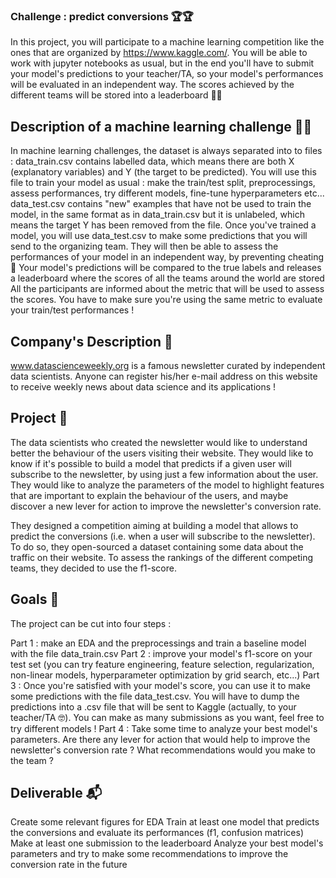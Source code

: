 ### Challenge : predict conversions 🏆🏆

In this project, you will participate to a machine learning competition like the ones that are organized by https://www.kaggle.com/. You will be able to work with jupyter notebooks as usual, but in the end you'll have to submit your model's predictions to your teacher/TA, so your model's performances will be evaluated in an independent way. The scores achieved by the different teams will be stored into a leaderboard 🏅🏅

## Description of a machine learning challenge 🚴🚴
In machine learning challenges, the dataset is always separated into to files :
data_train.csv contains labelled data, which means there are both X (explanatory variables) and Y (the target to be predicted). You will use this file to train your model as usual : make the train/test split, preprocessings, assess performances, try different models, fine-tune hyperparameters etc...
data_test.csv contains "new" examples that have not be used to train the model, in the same format as in data_train.csv but it is unlabeled, which means the target Y has been removed from the file. Once you've trained a model, you will use data_test.csv to make some predictions that you will send to the organizing team. They will then be able to assess the performances of your model in an independent way, by preventing cheating 🤸
Your model's predictions will be compared to the true labels and releases a leaderboard where the scores of all the teams around the world are stored
All the participants are informed about the metric that will be used to assess the scores. You have to make sure you're using the same metric to evaluate your train/test performances !

## Company's Description 📇
www.datascienceweekly.org is a famous newsletter curated by independent data scientists. Anyone can register his/her e-mail address on this website to receive weekly news about data science and its applications !

## Project 🚧
The data scientists who created the newsletter would like to understand better the behaviour of the users visiting their website. They would like to know if it's possible to build a model that predicts if a given user will subscribe to the newsletter, by using just a few information about the user. They would like to analyze the parameters of the model to highlight features that are important to explain the behaviour of the users, and maybe discover a new lever for action to improve the newsletter's conversion rate.

They designed a competition aiming at building a model that allows to predict the conversions (i.e. when a user will subscribe to the newsletter). To do so, they open-sourced a dataset containing some data about the traffic on their website. To assess the rankings of the different competing teams, they decided to use the f1-score.

## Goals 🎯
The project can be cut into four steps :

Part 1 : make an EDA and the preprocessings and train a baseline model with the file data_train.csv
Part 2 : improve your model's f1-score on your test set (you can try feature engineering, feature selection, regularization, non-linear models, hyperparameter optimization by grid search, etc...)
Part 3 : Once you're satisfied with your model's score, you can use it to make some predictions with the file data_test.csv. You will have to dump the predictions into a .csv file that will be sent to Kaggle (actually, to your teacher/TA 🤓). You can make as many submissions as you want, feel free to try different models !
Part 4 : Take some time to analyze your best model's parameters. Are there any lever for action that would help to improve the newsletter's conversion rate ? What recommendations would you make to the team ?

## Deliverable 📬

Create some relevant figures for EDA
Train at least one model that predicts the conversions and evaluate its performances (f1, confusion matrices)
Make at least one submission to the leaderboard
Analyze your best model's parameters and try to make some recommendations to improve the conversion rate in the future
